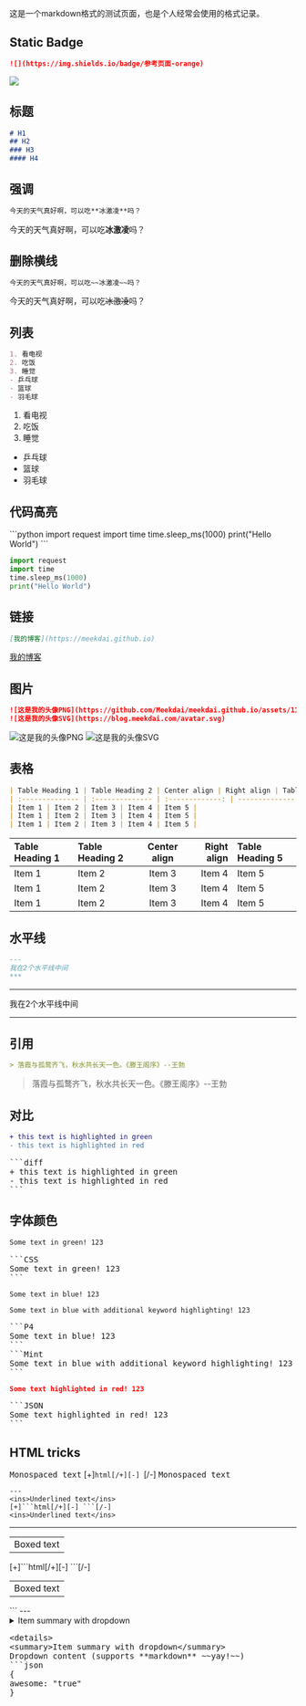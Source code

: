 这是一个markdown格式的测试页面，也是个人经常会使用的格式记录。
## Static Badge
```markdown
![](https://img.shields.io/badge/参考页面-orange)
```
![](https://img.shields.io/badge/参考页面-orange)
## 标题
```markdown
# H1
## H2
### H3
#### H4
```
## 强调
```markdown
今天的天气真好啊，可以吃**冰激凌**吗？
```
今天的天气真好啊，可以吃**冰激凌**吗？
## 删除横线
```markdown
今天的天气真好啊，可以吃~~冰激凌~~吗？
```
今天的天气真好啊，可以吃~~冰激凌~~吗？
## 列表
```markdown
1. 看电视
2. 吃饭
3. 睡觉
- 乒乓球
- 篮球
- 羽毛球
```
1. 看电视
2. 吃饭
3. 睡觉
- 乒乓球
- 篮球
- 羽毛球
## 代码高亮
\`\`\`python
import request
import time
time.sleep_ms(1000)
print("Hello World")
\`\`\`
```python
import request
import time
time.sleep_ms(1000)
print("Hello World")
```
## 链接
```markdown
[我的博客](https://meekdai.github.io)
```
[我的博客](https://meekdai.github.io)
## 图片
```markdown
![这是我的头像PNG](https://github.com/Meekdai/meekdai.github.io/assets/11755104/e4da3470-d4b1-4cc7-9d84-f7da69f90a76)
![这是我的头像SVG](https://blog.meekdai.com/avatar.svg)
```
![这是我的头像PNG](https://github.com/Meekdai/meekdai.github.io/assets/11755104/e4da3470-d4b1-4cc7-9d84-f7da69f90a76)
![这是我的头像SVG](https://blog.meekdai.com/avatar.svg)
## 表格
```markdown
| Table Heading 1 | Table Heading 2 | Center align | Right align | Table Heading 5 |
| :-------------- | :-------------- | :-------------: | --------------: | :-------------- |
| Item 1 | Item 2 | Item 3 | Item 4 | Item 5 |
| Item 1 | Item 2 | Item 3 | Item 4 | Item 5 |
| Item 1 | Item 2 | Item 3 | Item 4 | Item 5 |
```
| Table Heading 1 | Table Heading 2 | Center align | Right align | Table Heading 5 |
| :-------------- | :-------------- | :-------------: | --------------: | :-------------- |
| Item 1 | Item 2 | Item 3 | Item 4 | Item 5 |
| Item 1 | Item 2 | Item 3 | Item 4 | Item 5 |
| Item 1 | Item 2 | Item 3 | Item 4 | Item 5 |
## 水平线
```markdown
---
我在2个水平线中间
***
```
---
我在2个水平线中间
***
## 引用
```markdown
> 落霞与孤鹜齐飞，秋水共长天一色。《滕王阁序》--王勃
```
> 落霞与孤鹜齐飞，秋水共长天一色。《滕王阁序》--王勃
## 对比
```diff
+ this text is highlighted in green
- this text is highlighted in red
```
<pre>
```diff
+ this text is highlighted in green
- this text is highlighted in red
```
</pre>
## 字体颜色
```CSS
Some text in green! 123
```
<pre>
```CSS
Some text in green! 123
```
</pre>
```P4
Some text in blue! 123
```
```Mint
Some text in blue with additional keyword highlighting! 123
```
<pre>
```P4
Some text in blue! 123
```
```Mint
Some text in blue with additional keyword highlighting! 123
```
</pre>
```JSON
Some text highlighted in red! 123
```
<pre>
```JSON
Some text highlighted in red! 123
```
</pre>
## HTML tricks
<samp>Monospaced text</samp>
[+]```html[/+][-] ```[/-]
<samp>Monospaced text</samp>
```
---
<ins>Underlined text</ins>
[+]```html[/+][-] ```[/-]
<ins>Underlined text</ins>
```
---
<table><tr><td>Boxed text</td></tr></table>
[+]```html[/+][-] ```[/-]
<table><tr><td>Boxed text</td></tr></table>
```
---
<details>
<summary>Item summary with dropdown</summary>
Dropdown content (supports **markdown** ~~yay!~~)
```json
{
awesome: "true"
}
```
</details>
<pre>
&lt;details>
&lt;summary>Item summary with dropdown&lt;/summary>
Dropdown content (supports **markdown** ~~yay!~~)
```json
{
awesome: "true"
}

<!-- ##{"script":"<script src='https://blog.meekdai.com/assets/GmeekTOC.js'></script>"}## -->